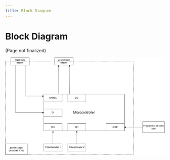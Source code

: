 ```yaml
---
title: Block Diagram
---
```


# Block Diagram
(Page not finalized)

![Block Diagram](/docs/assets/Block_diagram_outline.jpg)